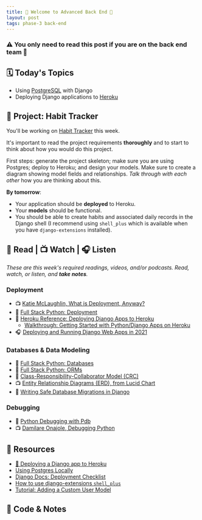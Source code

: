 ```yaml
---
title: 🐻 Welcome to Advanced Back End 🐻
layout: post
tags: phase-3 back-end
---
```


### ⚠️ You only need to read this post if you are on the back end team 🐻

## 🗓️ Today's Topics

- Using [PostgreSQL](https://www.postgresql.org/) with Django
- Deploying Django applications to [Heroku](https://www.heroku.com/)

## 🎯 Project: Habit Tracker

You'll be working on [Habit Tracker](https://classroom.github.com/a/vE6TJEWx) this week.

It's important to read the project requirements **thoroughly** and to start to think about how you would do this project.

First steps: generate the project skeleton; make sure you are using Postgres; deploy to Heroku; and design your models. Make sure to create a diagram showing model fields and relationships. _Talk through with each other_ how you are thinking about this.

**By tomorrow**:

- Your application should be **deployed** to Heroku.
- Your **models** should be functional.
- You should be able to create habits and associated daily records in the Django shell (I recommend using `shell_plus` which is available when you have `django-extensions` installed).

## 📖 Read | 📺 Watch | 🎧 Listen

_These are this week's required readings, videos, and/or podcasts. Read, watch, or listen, and **take notes**._

### Deployment

- 📺 [Katie McLaughlin, What is Deployment, Anyway?](https://2021.djangocon.us/talks/what-is-deployment-anyway/)
- 📖 [Full Stack Python: Deployment](https://www.fullstackpython.com/deployment.html)
- 📖 [Heroku Reference: Deploying Django Apps to Heroku](https://devcenter.heroku.com/articles/deploying-python)
    - [Walkthrough: Getting Started with Python/Django Apps on Heroku](https://devcenter.heroku.com/articles/getting-started-with-python)
- 🎧 [Deploying and Running Django Web Apps in 2021](https://talkpython.fm/episodes/show/301/deploying-and-running-django-web-apps-in-2021)

### Databases & Data Modeling

- 📖 [Full Stack Python: Databases](https://www.fullstackpython.com/databases.html)
- 📖 [Full Stack Python: ORMs](https://www.fullstackpython.com/object-relational-mappers-orms.html)
- 📖 [Class-Responsibility-Collaborator Model (CRC)](http://agilemodeling.com/artifacts/crcModel.htm)
- 📺 [Entity Relationship Diagrams (ERD), from Lucid Chart](https://www.youtube.com/watch?v=QpdhBUYk7Kk)
- 📖 [Writing Safe Database Migrations in Django](https://markusholtermann.eu/2021/06/writing-safe-database-migrations-in-django/)

### Debugging

- 📖 [Python Debugging with Pdb](https://realpython.com/python-debugging-pdb/)
- 📺 [Damilare Onajole, Debugging Python](https://pyvideo.org/pycon-nigeria-2018/debugging-python-applications-for-profit.html)

## 🔖 Resources

- [🚀 Deploying a Django app to Heroku](https://momentumlearn.notion.site/Deploying-a-Django-App-to-Heroku-81488333c03445539bfc7eb3c1691ed0)
- [Using Postgres Locally](https://momentumlearn.notion.site/Using-Postgres-Locally-6d24cd1ea8854eabb875023d6696fba9)
- [Django Docs: Deployment Checklist](https://docs.djangoproject.com/en/4.0/howto/deployment/checklist/)
- [How to use django-extensions `shell_plus`](https://django-extensions.readthedocs.io/en/latest/shell_plus.html#shell-plus)
- [Tutorial: Adding a Custom User Model](https://learndjango.com/tutorials/django-custom-user-model)

## 👾 Code & Notes
